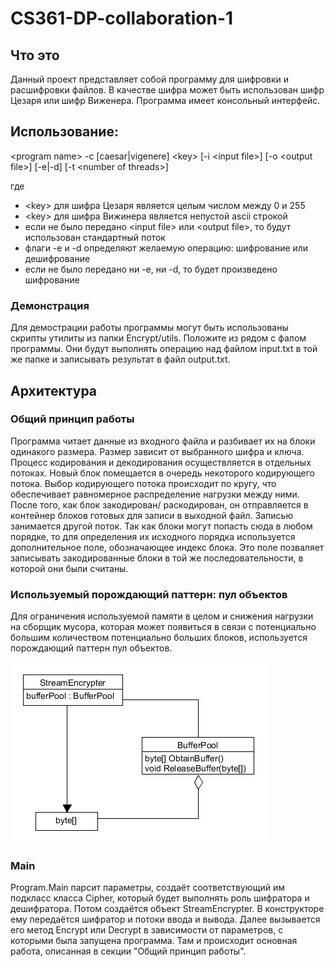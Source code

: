 # CS361-DP-collaboration-1

## Что это

Данный проект представляет собой программу для шифровки и расшифровки файлов.
В качестве шифра может быть использован шифр Цезаря или шифр Виженера. Программа
имеет консольный интерфейс. 

## Использование:

\<program name> -c [caesar|vigenere] \<key> [-i \<input file>] [-o \<output file>] 
               [-e|-d] [-t \<number of threads>]
               
где

* \<key> для шифра Цезаря является целым числом между 0 и 255
* \<key> для шифра Вижинера является непустой ascii строкой
* если не было передано \<input file> или \<output file>, то будут использован стандартный поток
* флаги -e и -d определяют желаемую операцию: шифрование или дешифрование
* если не было передано ни -e, ни -d, то будет произведено шифрование

### Демонстрация

Для демострации работы программы могут быть использованы скрипты утилиты из
папки Encrypt/utils. Положите из рядом с фалом программы. Они будут выполнять 
операцию над файлом input.txt в той же папке и записывать результат в файл
output.txt.

## Архитектура

### Общий принцип работы

Программа читает данные из входного файла и разбивает их на блоки одинакого размера.
Размер зависит от выбранного шифра и ключа. Процесс кодирования и декодирования
осуществляется в отдельных потоках. Новый блок помещается в очередь некоторого 
кодирующего потока. Выбор кодирующего потока происходит по кругу, что обеспечивает 
равномерное распределение нагрузки между ними. После того, как блок закодирован/
раскодирован, он отправляется в контейнер блоков готовых для записи в выходной файл.
Записью занимается другой поток. Так как блоки могут попасть сюда в любом порядке, то
для определения их исходного порядка используется дополнительное поле, обозначающее
индекс блока. Это поле позваляет записывать закодированные блоки в той же 
последовательности, в которой они были считаны.

### Используемый порождающий паттерн: пул объектов

Для ограничения используемой памяти в целом и снижения нагрузки на сборщик мусора, 
которая может появиться в связи с потенциально большим количеством потенциально больших
блоков, используется порождающий паттерн пул объектов. 

![img](UML/pool.png)

### Main

Program.Main парсит параметры, создаёт соответствующий им подкласс класса Cipher,
который будет выполнять роль шифратора и дешифратора. Потом создаётся объект 
StreamEncrypter. В конструкторе ему передаётся шифратор и потоки ввода и вывода.
Далее вызывается его метод Encrypt или Decrypt в зависимости от параметров, с 
которыми была запущена программа. Там и происходит основная работа, описанная в
секции "Общий принцип работы".




